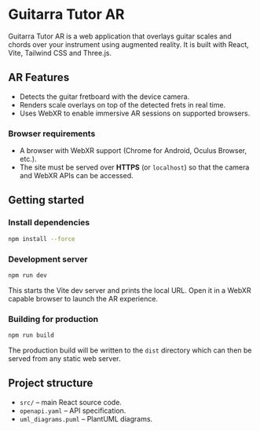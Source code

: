 # Guitarra Tutor AR

Guitarra Tutor AR is a web application that overlays guitar scales and chords over your instrument using augmented reality. It is built with React, Vite, Tailwind CSS and Three.js.

## AR Features
- Detects the guitar fretboard with the device camera.
- Renders scale overlays on top of the detected frets in real time.
- Uses WebXR to enable immersive AR sessions on supported browsers.

### Browser requirements
- A browser with WebXR support (Chrome for Android, Oculus Browser, etc.).
- The site must be served over **HTTPS** (or `localhost`) so that the camera and WebXR APIs can be accessed.

## Getting started

### Install dependencies
```bash
npm install --force
```

### Development server
```bash
npm run dev
```
This starts the Vite dev server and prints the local URL. Open it in a WebXR capable browser to launch the AR experience.

### Building for production
```bash
npm run build
```
The production build will be written to the `dist` directory which can then be served from any static web server.

## Project structure
- `src/` – main React source code.
- `openapi.yaml` – API specification.
- `uml_diagrams.puml` – PlantUML diagrams.

